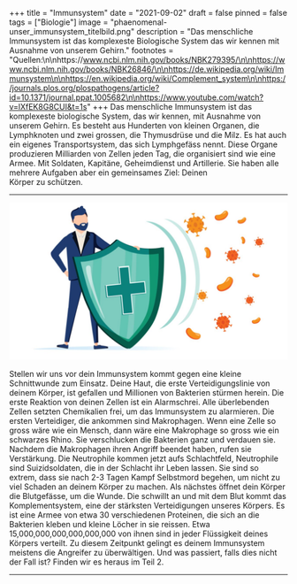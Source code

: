 +++
title = "Immunsystem"
date = "2021-09-02"
draft = false
pinned = false
tags = ["Biologie"]
image = "phaenomenal-unser_immunsystem_titelbild.png"
description = "Das menschliche Immunsystem ist das komplexeste Biologische System das wir kennen mit Ausnahme von unserem Gehirn."
footnotes = "Quellen:\n\nhttps://www.ncbi.nlm.nih.gov/books/NBK279395/\n\nhttps://www.ncbi.nlm.nih.gov/books/NBK26846/\n\nhttps://de.wikipedia.org/wiki/Immunsystem\n\nhttps://en.wikipedia.org/wiki/Complement_system\n\nhttps://journals.plos.org/plospathogens/article?id=10.1371/journal.ppat.1005682\n\nhttps://www.youtube.com/watch?v=lXfEK8G8CUI&t=1s"
+++
Das menschliche Immunsystem ist das komplexeste biologische System, das wir kennen, mit Ausnahme von unserem Gehirn. Es besteht aus Hunderten von kleinen Organen, die Lymphknoten und zwei grossen, die Thymusdrüse und die Milz. Es hat auch ein eigenes Transportsystem, das sich Lymphgefäss nennt. Diese Organe\
produzieren Milliarden von Zellen jeden Tag, die organisiert sind wie eine Armee. Mit Soldaten, Kapitäne, Geheimdienst und Artillerie. Sie haben alle mehrere Aufgaben aber ein gemeinsames Ziel: Deinen\
Körper zu schützen.

- - -

![](immunsystem-2-.jpg)

Stellen wir uns vor dein Immunsystem kommt gegen eine kleine Schnittwunde zum Einsatz. Deine Haut, die erste Verteidigungslinie von deinem Körper, ist gefallen und Millionen von Bakterien stürmen herein. Die erste Reaktion von deinen Zellen ist ein Alarmschrei. Alle überlebenden Zellen setzten Chemikalien frei, um das Immunsystem zu alarmieren. Die ersten Verteidiger, die ankommen sind Makrophagen. Wenn eine Zelle so gross wäre wie ein Mensch, dann wäre eine Makrophage so gross wie ein schwarzes Rhino. Sie verschlucken die Bakterien ganz und verdauen sie. Nachdem die Makrophagen ihren Angriff beendet haben, rufen sie Verstärkung. Die Neutrophile kommen jetzt aufs Schlachtfeld, Neutrophile sind Suizidsoldaten, die in der Schlacht ihr Leben lassen. Sie sind so extrem, dass sie nach 2-3 Tagen Kampf Selbstmord begehen, um nicht zu viel Schaden an deinem Körper zu machen. Als nächstes öffnet dein Körper die Blutgefässe, um die Wunde. Die schwillt an und mit dem Blut kommt das Komplementsystem, eine der stärksten Verteidigungen unseres Körpers. Es ist eine Armee von etwa 30 verschiedenen Proteinen, die sich an die Bakterien kleben und kleine Löcher in sie reissen. Etwa 15,000,000,000,000,000,000 von ihnen sind in jeder Flüssigkeit deines Körpers verteilt. Zu diesem Zeitpunkt gelingt es deinem Immunsystem meistens die Angreifer zu überwältigen. Und was passiert, falls dies nicht der Fall ist? Finden wir es heraus im Teil 2.

- - -